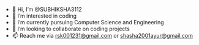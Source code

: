 - 👋 Hi, I’m @SUBHIKSHA3112
- 👀 I’m interested in coding 
- 🌱 I’m currently pursuing Computer Science and Engineering 
- 💞️ I’m looking to collaborate on coding projects
- 📫 Reach me via rsk001231@gmail.com or shasha2001ayur@gmail.com 

<!---
SUBHIKSHA3112/SUBHIKSHA3112 is a ✨ special ✨ repository because its `README.md` (this file) appears on your GitHub profile.
You can click the Preview link to take a look at your changes.
--->
